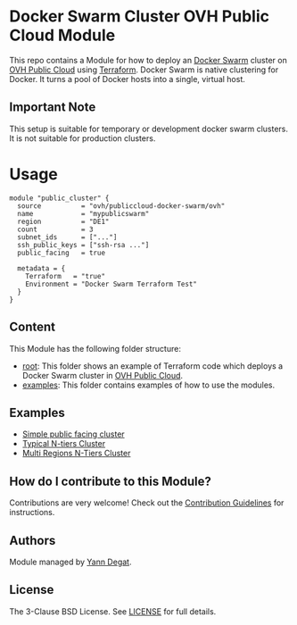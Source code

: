 # Docker Swarm Cluster OVH Public Cloud Module

This repo contains a Module for how to deploy an [Docker Swarm](https://docs.docker.com/engine/swarm/) cluster on [OVH Public Cloud](https://ovhcloud.com/) using [Terraform](https://www.terraform.io/). Docker Swarm is native clustering for Docker. It turns a pool of Docker hosts into a single, virtual host.

## Important Note

This setup is suitable for temporary or development docker swarm clusters. It is not suitable for production clusters.

# Usage


```hcl
module "public_cluster" {
  source          = "ovh/publiccloud-docker-swarm/ovh"
  name            = "mypublicswarm"
  region          = "DE1"
  count           = 3
  subnet_ids      = ["..."]
  ssh_public_keys = ["ssh-rsa ..."]
  public_facing   = true

  metadata = {
    Terraform   = "true"
    Environment = "Docker Swarm Terraform Test"
  }
}
```

## Content

This Module has the following folder structure:

* [root](https://github.com/ovh/terraform-ovh-publiccloud-docker-swarm/tree/master): This folder shows an example of Terraform code which deploys a Docker Swarm cluster in [OVH Public Cloud](https://ovhcloud.com/).
* [examples](https://github.com/ovh/terraform-ovh-publiccloud-docker-swarm/tree/master/examples): This folder contains examples of how to use the modules.

## Examples

* [Simple public facing cluster](https://github.com/ovh/terraform-ovh-publiccloud-docker-swarm/tree/master/examples/public-cluster/README.md)
* [Typical N-tiers Cluster](https://github.com/ovh/terraform-ovh-publiccloud-docker-swarm/tree/master/examples/ntiers-cluster/README.md)
* [Multi Regions N-Tiers Cluster](https://github.com/ovh/terraform-ovh-publiccloud-docker-swarm/tree/master/examples/multiregion-cluster/README.md)


## How do I contribute to this Module?

Contributions are very welcome! Check out the [Contribution Guidelines](https://github.com/ovh/terraform-ovh-publiccloud-docker-swarm/tree/master/CONTRIBUTING.md) for instructions.

## Authors

Module managed by [Yann Degat](https://github.com/yanndegat).

## License

The 3-Clause BSD License. See [LICENSE](https://github.com/ovh/terraform-ovh-publiccloud-docker-swarm/tree/master/LICENSE) for full details.
